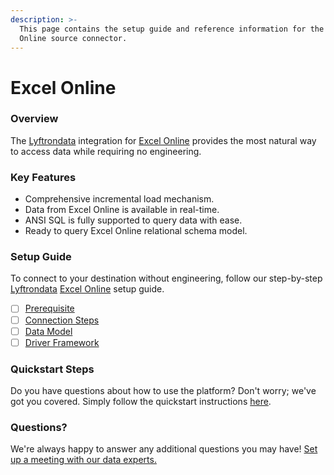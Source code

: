 ```yaml
---
description: >-
  This page contains the setup guide and reference information for the Excel
  Online source connector.
---
```


# Excel Online

### Overview

The [Lyftrondata](https://www.lyftrondata.com/) integration for [Excel Online](None/) provides the most natural way to access data while requiring no engineering.

### Key Features

* Comprehensive incremental load mechanism.
* Data from Excel Online is available in real-time.
* ANSI SQL is fully supported to query data with ease.
* Ready to query Excel Online relational schema model.

### Setup Guide

To connect to your destination without engineering, follow our step-by-step [Lyftrondata](https://www.lyftrondata.com/) [Excel Online](None/) setup guide.

* [ ] [Prerequisite](prerequisite.md)
* [ ] [Connection Steps](connection-steps.md)
* [ ] [Data Model](data-model/erd.md)
* [ ] [Driver Framework](driver-framework/)

### Quickstart Steps

Do you have questions about how to use the platform? Don't worry; we've got you covered. Simply follow the quickstart instructions [here](../../).

### Questions? <a href="#questions" id="questions"></a>

We're always happy to answer any additional questions you may have! [Set up a meeting with our data experts.](https://www.lyftrondata.com/book-a-meeting/)
